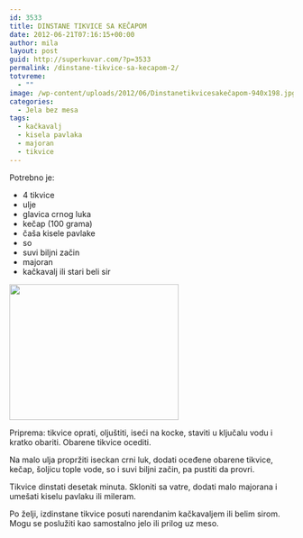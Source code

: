 ```yaml
---
id: 3533
title: DINSTANE TIKVICE SA KEČAPOM
date: 2012-06-21T07:16:15+00:00
author: mila
layout: post
guid: http://superkuvar.com/?p=3533
permalink: /dinstane-tikvice-sa-kecapom-2/
totvreme:
  - ""
image: /wp-content/uploads/2012/06/Dinstanetikvicesakečapom-940x198.jpg
categories:
  - Jela bez mesa
tags:
  - kačkavalj
  - kisela pavlaka
  - majoran
  - tikvice
---
```

Potrebno je:

  * 4 tikvice
  * ulje
  * glavica crnog luka
  * kečap (100 grama)
  * čaša kisele pavlake
  * so
  * suvi biljni začin
  * majoran
  * kačkavalj ili stari beli sir

<img class="alignnone size-medium wp-image-3534" title="Dinstanetikvicesakečapom" src="//superkuvar.com/wp-content/uploads/2012/06/Dinstanetikvicesake%C4%8Dapom-e1340262847820-300x241.jpg" alt="" width="300" height="241" /> 

Priprema: tikvice oprati, oljuštiti, iseći na kocke, staviti u ključalu vodu i kratko obariti. Obarene tikvice ocediti.

Na malo ulja propržiti iseckan crni luk, dodati oceđene obarene tikvice, kečap, šoljicu tople vode, so i suvi biljni začin, pa pustiti da provri.

Tikvice dinstati desetak minuta. Skloniti sa vatre, dodati malo majorana i umešati kiselu pavlaku ili mileram.

Po želji, izdinstane tikvice posuti narendanim kačkavaljem ili belim sirom. Mogu se poslužiti kao samostalno jelo ili prilog uz meso.